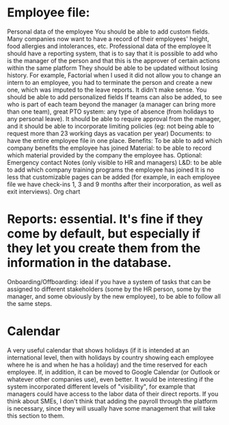 # Employee file:
Personal data of the employee
You should be able to add custom fields. Many companies now want to have a record of their employees' height, food allergies and intolerances, etc.
Professional data of the employee
It should have a reporting system, that is to say that it is possible to add who is the manager of the person and that this is the approver of certain actions within the same platform
They should be able to be updated without losing history. For example, Factorial when I used it did not allow you to change an intern to an employee, you had to terminate the person and create a new one, which was imputed to the leave reports. It didn't make sense.
You should be able to add personalized fields
If teams can also be added, to see who is part of each team beyond the manager (a manager can bring more than one team), great
PTO system: any type of absence (from holidays to any personal leave). It should be able to require approval from the manager, and it should be able to incorporate limiting policies (eg: not being able to request more than 23 working days as vacation per year)
Documents: to have the entire employee file in one place.
Benefits: To be able to add which company benefits the employee has joined
Material: to be able to record which material provided by the company the employee has.
Optional:
Emergency contact
Notes (only visible to HR and managers)
L&D: to be able to add which company training programs the employee has joined
It is no less that customizable pages can be added (for example, in each employee file we have check-ins 1, 3 and 9 months after their incorporation, as well as exit interviews).
Org chart
# Reports: essential. It's fine if they come by default, but especially if they let you create them from the information in the database.
Onboarding/Offboarding: ideal if you have a system of tasks that can be assigned to different stakeholders (some by the HR person, some by the manager, and some obviously by the new employee), to be able to follow all the same steps.
# Calendar
A very useful calendar that shows holidays (if it is intended at an international level, then with holidays by country showing each employee where he is and when he has a holiday) and the time reserved for each employee. If, in addition, it can be moved to Google Calendar (or Outlook or whatever other companies use), even better.
It would be interesting if the system incorporated different levels of "visibility", for example that managers could have access to the labor data of their direct reports.
If you think about SMEs, I don't think that adding the payroll through the platform is necessary, since they will usually have some management that will take this section to them.
